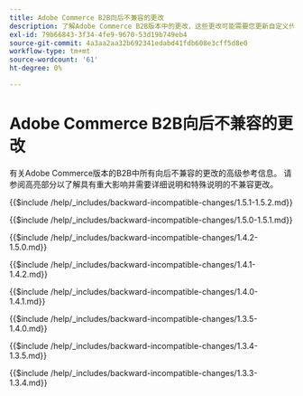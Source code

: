 ```yaml
---
title: Adobe Commerce B2B向后不兼容的更改
description: 了解Adobe Commerce B2B版本中的更改，这些更改可能需要您更新自定义代码。
exl-id: 79b66843-3f34-4fe9-9670-53d19b749eb4
source-git-commit: 4a3aa2aa32b692341edabd41fdb608e3cff5d8e0
workflow-type: tm+mt
source-wordcount: '61'
ht-degree: 0%

---
```


# Adobe Commerce B2B向后不兼容的更改

有关Adobe Commerce版本的B2B中所有向后不兼容的更改的高级参考信息。 请参阅高亮部分以了解具有重大影响并需要详细说明和特殊说明的不兼容更改。

{{$include /help/_includes/backward-incompatible-changes/1.5.1-1.5.2.md}}

{{$include /help/_includes/backward-incompatible-changes/1.5.0-1.5.1.md}}

{{$include /help/_includes/backward-incompatible-changes/1.4.2-1.5.0.md}}

{{$include /help/_includes/backward-incompatible-changes/1.4.1-1.4.2.md}}

{{$include /help/_includes/backward-incompatible-changes/1.4.0-1.4.1.md}}

{{$include /help/_includes/backward-incompatible-changes/1.3.5-1.4.0.md}}

{{$include /help/_includes/backward-incompatible-changes/1.3.4-1.3.5.md}}

{{$include /help/_includes/backward-incompatible-changes/1.3.3-1.3.4.md}}

<!-- Last updated from includes: 2025-04-29 22:23:23 -->
